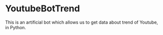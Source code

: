 # YoutubeBotTrend
This is an artificial bot which allows us to get data about trend of Youtube, in Python.
